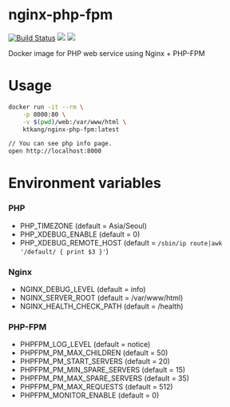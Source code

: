 # nginx-php-fpm
[![Build Status](https://travis-ci.com/imkitae/docker-nginx-php-fpm.svg?branch=master)](https://travis-ci.com/imkitae/docker-nginx-php-fpm)
[![](https://images.microbadger.com/badges/version/ktkang/nginx-php-fpm.svg)](http://microbadger.com/images/ktkang/nginx-php-fpm)
[![](https://images.microbadger.com/badges/image/ktkang/nginx-php-fpm.svg)](http://microbadger.com/images/ktkang/nginx-php-fpm)

Docker image for PHP web service using Nginx + PHP-FPM


# Usage
```bash
docker run -it --rm \
    -p 8000:80 \
    -v $(pwd)/web:/var/www/html \
    ktkang/nginx-php-fpm:latest

// You can see php info page.
open http://localhost:8000
```

# Environment variables

### PHP
- PHP_TIMEZONE (default = Asia/Seoul)
- PHP_XDEBUG_ENABLE (default = 0)
- PHP_XDEBUG_REMOTE_HOST (default = `/sbin/ip route|awk '/default/ { print $3 }'`)

### Nginx
- NGINX_DEBUG_LEVEL (default = info)
- NGINX_SERVER_ROOT (default = /var/www/html)
- NGINX_HEALTH_CHECK_PATH (default = /health)

### PHP-FPM
- PHPFPM_LOG_LEVEL (default = notice)
- PHPFPM_PM_MAX_CHILDREN (default = 50)
- PHPFPM_PM_START_SERVERS (default = 20)
- PHPFPM_PM_MIN_SPARE_SERVERS (default = 15)
- PHPFPM_PM_MAX_SPARE_SERVERS (default = 35)
- PHPFPM_PM_MAX_REQUESTS (default = 512)
- PHPFPM_MONITOR_ENABLE (default = 0)
